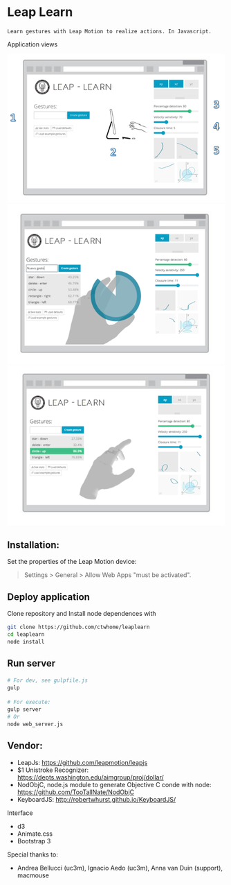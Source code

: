 Leap Learn
=========

    Learn gestures with Leap Motion to realize actions. In Javascript.

Application views

![main view](https://raw.githubusercontent.com/ctwhome/leaplearn/master/readme_img/main.png)
![recording view](https://raw.githubusercontent.com/ctwhome/leaplearn/master/readme_img/recording.png)
![reading view](https://raw.githubusercontent.com/ctwhome/leaplearn/master/readme_img/reading.png)

Installation:
--------------

Set the properties of the Leap Motion device:
> Settings > General > Allow Web Apps    "must be activated".

Deploy application
--------------------
Clone repository and Install node dependences with
```sh
git clone https://github.com/ctwhome/leaplearn
cd leaplearn
node install
```

Run server
----------
```sh
# For dev, see gulpfile.js
gulp

# For execute: 
gulp server  
# Or
node web_server.js
```

Vendor: 
--------
  + LeapJs: https://github.com/leapmotion/leapjs
  + $1 Unistroke Recognizer: https://depts.washington.edu/aimgroup/proj/dollar/ 
  + NodObjC, node.js module to generate Objective C conde with node: https://github.com/TooTallNate/NodObjC
  + KeyboardJS: http://robertwhurst.github.io/KeyboardJS/
  
  Interface
  + d3
  + Animate.css
  + Bootstrap 3
  
  Special thanks to: 
   + Andrea Bellucci (uc3m), Ignacio Aedo (uc3m), Anna van Duin (support), macmouse
